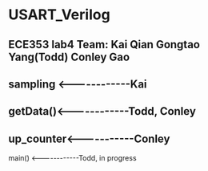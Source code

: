 # USART_Verilog
ECE353 lab4 
Team:
Kai Qian
Gongtao Yang(Todd)
Conley Gao
--------------------------------------------------
sampling <------------Kai 
-------------------------------
getData()<------------Todd, Conley
-----------------------------
up_counter<-----------Conley
---------------------------------
main()   <------------Todd, in progress
